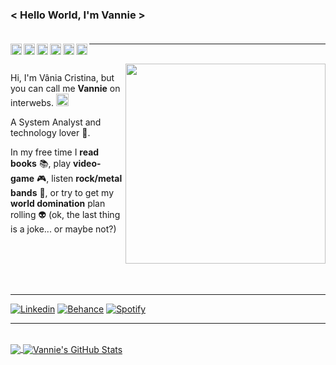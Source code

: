 ### < Hello World, I'm Vannie > </br></br>


<a target="_blank" href="https://www.linkedin.com/in/vancrist/">
  <img align="left" alt="LinkedIN" width="18px" src="https://cdn.jsdelivr.net/npm/simple-icons@v3/icons/linkedin.svg" />
</a>
<a target="_blank" href="https://www.behance.net/vanniexp">
  <img align="left" alt="Behance" width="18px" src="https://image.flaticon.com/icons/svg/48/48975.svg" />
</a>
<a target="_blank" href="https://www.instagram.com/vanniexp">
  <img align="left" alt="Instagram" width="18px" src="https://cdn.jsdelivr.net/npm/simple-icons@v3/icons/instagram.svg" />
</a>
<a target="_blank" href="https://fb.com/vanniexp">
  <img align="left" alt="Facebook" width="18px" src="https://cdn.jsdelivr.net/npm/simple-icons@v3/icons/facebook.svg" />
</a>
<a href="https://open.spotify.com/user/12160808019" target="_blank">
  <img align="left" alt="Spotify" width="18px" src="https://image.flaticon.com/icons/svg/49/49097.svg" />
</a>
<a target="_blank" href="mailto:vaniacristina.s@live.com">
  <img align="left" alt="E-mail" width="18px" src="https://image.flaticon.com/icons/png/512/8/8807.png" />
</a>

---- 
</br>
<img align="right" width="320px" src="https://64.media.tumblr.com/dab8ecbf6e2440331f3de540595f2578/7b5985bab383cca1-c6/s540x810/45eb2a4efefe2bbc99bec3015244d284ce94a873.png" />

Hi, I'm Vânia Cristina, but you can call me **Vannie** on interwebs. <img src="https://i.giphy.com/media/xT0GqFhdxLWiksreEM/giphy.webp" width="20px">

A System Analyst and technology lover 💞. 

In my free time I **read books** 📚, play **video-game** 🎮, listen **rock/metal bands** 🤘, or try to get my **world domination** plan rolling 👽 (ok, the last thing is a joke... or maybe not?)

</br>
</br>
</br>
</br>

----

[![Linkedin](https://img.shields.io/badge/-Linkedin-blue?style=flat&logo=Linkedin&logoColor=white&link=https://www.linkedin.com/in/vanniexp/)](https://www.linkedin.com/in/vanniexp/)
[![Behance](https://img.shields.io/badge/-Behance-black?style=flat&logo=Behance&logoColor=white&color=black&link=https://www.linkedin.com/in/vanniexp/)](https://www.linkedin.com/in/vanniexp/)
[![Spotify](https://img.shields.io/badge/-Spotify-black?style=flat&logo=Spotify&logoColor=white&color=black&link=https://www.linkedin.com/in/vanniexp/)](https://www.linkedin.com/in/vanniexp/)



----

</br>

<a href="https://github.com/Vanniexp/Vanniexp">
  <img align="center" src="https://github-readme-stats.vercel.app/api/top-langs/?username=vanniexp&show_icons=true&layout=compact" />
</a>

<a href="https://github.com/vanniexp/vanniexp">
  <img align="center" src="https://github-readme-stats.vercel.app/api?username=vanniexp&show_icons=true&line_height=27&include_all_commits=true&hide=prs" alt="Vannie's GitHub Stats" />
</a>

